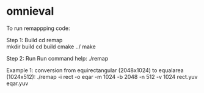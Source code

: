 # omnieval

To run remappping code:

Step 1: Build
cd remap\
mkdir build
cd build
cmake ../
make

Step 2: Run
Run command help:
./remap

Example 1: conversion from equirectangular (2048x1024) to equalarea (1024x512):
./remap -i rect -o eqar -m 1024 -b 2048 -n 512 -v 1024 rect.yuv eqar.yuv
